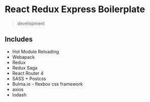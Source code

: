 # React Redux Express Boilerplate
> development

## Includes
- Hot Module Reloading
- Webapack
- Redux
- Redux Saga
- React Router 4
- SASS + Postcss
- Bulma.io - flexbox css framework
- axios
- lodash




